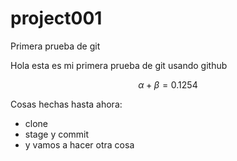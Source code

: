 # project001
Primera prueba de git


Hola esta es mi primera prueba de git usando github


$$\alpha+\beta=0.1254$$



Cosas hechas hasta ahora:
* clone
* stage y commit
* y vamos a hacer otra cosa
